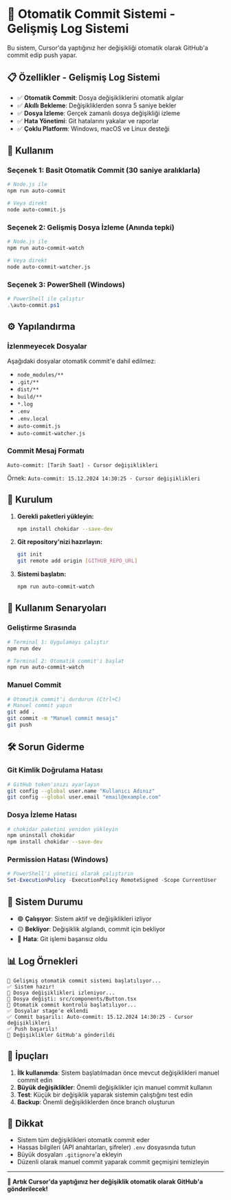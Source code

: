 # 🤖 Otomatik Commit Sistemi - Gelişmiş Log Sistemi

Bu sistem, Cursor'da yaptığınız her değişikliği otomatik olarak GitHub'a commit edip push yapar.

## 📋 Özellikler - Gelişmiş Log Sistemi

- ✅ **Otomatik Commit**: Dosya değişikliklerini otomatik algılar
- ✅ **Akıllı Bekleme**: Değişikliklerden sonra 5 saniye bekler
- ✅ **Dosya İzleme**: Gerçek zamanlı dosya değişikliği izleme
- ✅ **Hata Yönetimi**: Git hatalarını yakalar ve raporlar
- ✅ **Çoklu Platform**: Windows, macOS ve Linux desteği

## 🚀 Kullanım

### Seçenek 1: Basit Otomatik Commit (30 saniye aralıklarla)

```bash
# Node.js ile
npm run auto-commit

# Veya direkt
node auto-commit.js
```

### Seçenek 2: Gelişmiş Dosya İzleme (Anında tepki)

```bash
# Node.js ile
npm run auto-commit-watch

# Veya direkt
node auto-commit-watcher.js
```

### Seçenek 3: PowerShell (Windows)

```powershell
# PowerShell ile çalıştır
.\auto-commit.ps1
```

## ⚙️ Yapılandırma

### İzlenmeyecek Dosyalar

Aşağıdaki dosyalar otomatik commit'e dahil edilmez:

- `node_modules/**`
- `.git/**`
- `dist/**`
- `build/**`
- `*.log`
- `.env`
- `.env.local`
- `auto-commit.js`
- `auto-commit-watcher.js`

### Commit Mesaj Formatı

```
Auto-commit: [Tarih Saat] - Cursor değişiklikleri
```

Örnek: `Auto-commit: 15.12.2024 14:30:25 - Cursor değişiklikleri`

## 🔧 Kurulum

1. **Gerekli paketleri yükleyin:**
   ```bash
   npm install chokidar --save-dev
   ```

2. **Git repository'nizi hazırlayın:**
   ```bash
   git init
   git remote add origin [GITHUB_REPO_URL]
   ```

3. **Sistemi başlatın:**
   ```bash
   npm run auto-commit-watch
   ```

## 📝 Kullanım Senaryoları

### Geliştirme Sırasında
```bash
# Terminal 1: Uygulamayı çalıştır
npm run dev

# Terminal 2: Otomatik commit'i başlat
npm run auto-commit-watch
```

### Manuel Commit
```bash
# Otomatik commit'i durdurun (Ctrl+C)
# Manuel commit yapın
git add .
git commit -m "Manuel commit mesajı"
git push
```

## 🛠️ Sorun Giderme

### Git Kimlik Doğrulama Hatası
```bash
# GitHub token'ınızı ayarlayın
git config --global user.name "Kullanıcı Adınız"
git config --global user.email "email@example.com"
```

### Dosya İzleme Hatası
```bash
# chokidar paketini yeniden yükleyin
npm uninstall chokidar
npm install chokidar --save-dev
```

### Permission Hatası (Windows)
```powershell
# PowerShell'i yönetici olarak çalıştırın
Set-ExecutionPolicy -ExecutionPolicy RemoteSigned -Scope CurrentUser
```

## 🔄 Sistem Durumu

- 🟢 **Çalışıyor**: Sistem aktif ve değişiklikleri izliyor
- 🟡 **Bekliyor**: Değişiklik algılandı, commit için bekliyor
- 🔴 **Hata**: Git işlemi başarısız oldu

## 📊 Log Örnekleri

```
🤖 Gelişmiş otomatik commit sistemi başlatılıyor...
✅ Sistem hazır!
👀 Dosya değişiklikleri izleniyor...
📝 Dosya değişti: src/components/Button.tsx
🔄 Otomatik commit kontrolü başlatılıyor...
✅ Dosyalar stage'e eklendi
✅ Commit başarılı: Auto-commit: 15.12.2024 14:30:25 - Cursor değişiklikleri
✅ Push başarılı!
🚀 Değişiklikler GitHub'a gönderildi
```

## 🎯 İpuçları

1. **İlk kullanımda**: Sistem başlatılmadan önce mevcut değişiklikleri manuel commit edin
2. **Büyük değişiklikler**: Önemli değişiklikler için manuel commit kullanın
3. **Test**: Küçük bir değişiklik yaparak sistemin çalıştığını test edin
4. **Backup**: Önemli değişikliklerden önce branch oluşturun

## 🚨 Dikkat

- Sistem tüm değişiklikleri otomatik commit eder
- Hassas bilgileri (API anahtarları, şifreler) `.env` dosyasında tutun
- Büyük dosyaları `.gitignore`'a ekleyin
- Düzenli olarak manuel commit yaparak commit geçmişini temizleyin

---

**🎉 Artık Cursor'da yaptığınız her değişiklik otomatik olarak GitHub'a gönderilecek!**
